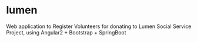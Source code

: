 # lumen
Web application to Register Volunteers for donating to Lumen Social Service Project, using Angular2 + Bootstrap + SpringBoot 
